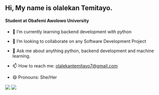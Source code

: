 ## Hi, My name is olalekan Temitayo.
#### Student at Obafemi Awolowo University

<!--
**temitayopelumi/temitayopelumi** is a ✨ _special_ ✨ repository because its `README.md` (this file) appears on your GitHub profile.

Here are some ideas to get you started:-->

 
- 🌱 I’m currently learning backend development with python
- 👯 I’m looking to collaborate on any Software Development Project

- 💬 Ask me about anything python, backend development and machine learning.
- 📫 How to reach me: olalekantemitayo7@gmail.com
- 😄 Pronouns: She/Her
<a >
<img align="center" src = "https://github-readme-stats.vercel.app/api/wakatime?username=devtemi&border_radius=10"
</a>
<a>
<img align="center" src = "https://github-readme-stats.vercel.app/api?username=temitayopelumi&count_private=true&show_icons=true&theme=dark"
</a>
<!-- <img align="center" src = "https://github-readme-stats.vercel.app/api/top-langs/?username=temitayopelumi&&theme=dark&hide=css&layout=compact"
</a> -->

<!-- <img src="https://github-readme-stats.vercel.app/api/wakatime?username=devtemi&border_radius=10" /> <img src="https://github-readme-stats.vercel.app/api?username=temitayopelumi&count_private=true&show_icons=true&theme=dark" />  -->

<!-- <a href="https://github.com/anuraghazra/github-readme-stats">
  <img align="center" src="https://github-readme-stats.vercel.app/api/pin/?username=anuraghazra&repo=github-readme-stats" />
</a>
<a href="https://github.com/anuraghazra/convoychat">
  <img align="center" src="https://github-readme-stats.vercel.app/api/pin/?username=anuraghazra&repo=convoychat" />
</a> -->
